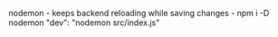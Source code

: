 nodemon - keeps backend reloading while saving changes - npm i -D nodemon
"dev": "nodemon src/index.js"